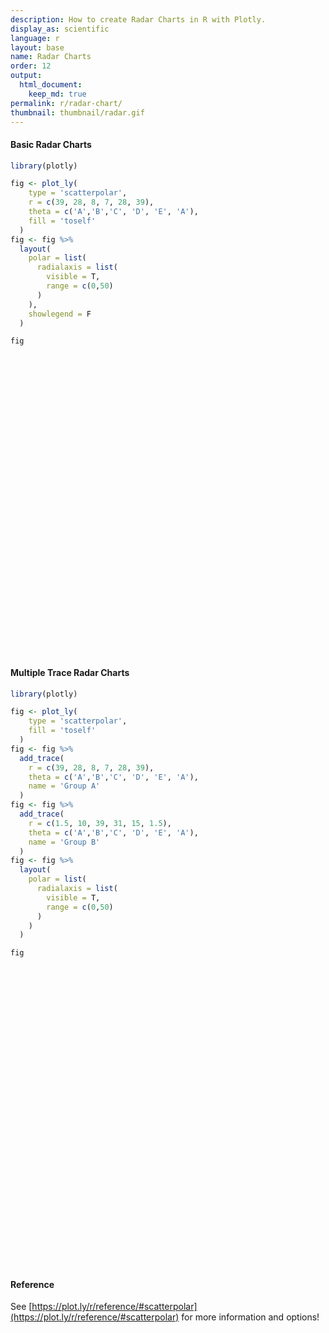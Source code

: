 ```yaml
---
description: How to create Radar Charts in R with Plotly.
display_as: scientific
language: r
layout: base
name: Radar Charts
order: 12
output:
  html_document:
    keep_md: true
permalink: r/radar-chart/
thumbnail: thumbnail/radar.gif
---
```



#### Basic Radar Charts


```r
library(plotly)

fig <- plot_ly(
    type = 'scatterpolar',
    r = c(39, 28, 8, 7, 28, 39),
    theta = c('A','B','C', 'D', 'E', 'A'),
    fill = 'toself'
  ) 
fig <- fig %>%
  layout(
    polar = list(
      radialaxis = list(
        visible = T,
        range = c(0,50)
      )
    ),
    showlegend = F
  )

fig
```

<div id="htmlwidget-631cc363080273d18002" style="width:672px;height:480px;" class="plotly html-widget"></div>
<script type="application/json" data-for="htmlwidget-631cc363080273d18002">{"x":{"visdat":{"2ebf2c9bd171":["function () ","plotlyVisDat"]},"cur_data":"2ebf2c9bd171","attrs":{"2ebf2c9bd171":{"r":[39,28,8,7,28,39],"theta":["A","B","C","D","E","A"],"fill":"toself","alpha_stroke":1,"sizes":[10,100],"spans":[1,20],"type":"scatterpolar"}},"layout":{"margin":{"b":40,"l":60,"t":25,"r":10},"polar":{"radialaxis":{"visible":true,"range":[0,50]}},"showlegend":false,"hovermode":"closest"},"source":"A","config":{"showSendToCloud":false},"data":[{"fillcolor":"rgba(31,119,180,0.5)","r":[39,28,8,7,28,39],"theta":["A","B","C","D","E","A"],"fill":"toself","type":"scatterpolar","mode":"markers","marker":{"color":"rgba(31,119,180,1)","line":{"color":"rgba(31,119,180,1)"}},"line":{"color":"rgba(31,119,180,1)"},"frame":null}],"highlight":{"on":"plotly_click","persistent":false,"dynamic":false,"selectize":false,"opacityDim":0.2,"selected":{"opacity":1},"debounce":0},"shinyEvents":["plotly_hover","plotly_click","plotly_selected","plotly_relayout","plotly_brushed","plotly_brushing","plotly_clickannotation","plotly_doubleclick","plotly_deselect","plotly_afterplot","plotly_sunburstclick"],"base_url":"https://plot.ly"},"evals":[],"jsHooks":[]}</script>

#### Multiple Trace Radar Charts


```r
library(plotly)

fig <- plot_ly(
    type = 'scatterpolar',
    fill = 'toself'
  ) 
fig <- fig %>%
  add_trace(
    r = c(39, 28, 8, 7, 28, 39),
    theta = c('A','B','C', 'D', 'E', 'A'),
    name = 'Group A'
  ) 
fig <- fig %>%
  add_trace(
    r = c(1.5, 10, 39, 31, 15, 1.5),
    theta = c('A','B','C', 'D', 'E', 'A'),
    name = 'Group B'
  ) 
fig <- fig %>%
  layout(
    polar = list(
      radialaxis = list(
        visible = T,
        range = c(0,50)
      )
    )
  )

fig
```

<div id="htmlwidget-c5300ab16cd9e4f27f05" style="width:672px;height:480px;" class="plotly html-widget"></div>
<script type="application/json" data-for="htmlwidget-c5300ab16cd9e4f27f05">{"x":{"visdat":{"2ebf3bca4d63":["function () ","plotlyVisDat"]},"cur_data":"2ebf3bca4d63","attrs":{"2ebf3bca4d63":{"fill":"toself","alpha_stroke":1,"sizes":[10,100],"spans":[1,20],"type":"scatterpolar"},"2ebf3bca4d63.1":{"fill":"toself","alpha_stroke":1,"sizes":[10,100],"spans":[1,20],"type":"scatterpolar","r":[39,28,8,7,28,39],"theta":["A","B","C","D","E","A"],"name":"Group A","inherit":true},"2ebf3bca4d63.2":{"fill":"toself","alpha_stroke":1,"sizes":[10,100],"spans":[1,20],"type":"scatterpolar","r":[1.5,10,39,31,15,1.5],"theta":["A","B","C","D","E","A"],"name":"Group B","inherit":true}},"layout":{"margin":{"b":40,"l":60,"t":25,"r":10},"polar":{"radialaxis":{"visible":true,"range":[0,50]}},"hovermode":"closest","showlegend":true},"source":"A","config":{"showSendToCloud":false},"data":[{"fillcolor":"rgba(31,119,180,0.5)","fill":"toself","type":"scatterpolar","mode":"markers","marker":{"color":"rgba(31,119,180,1)","line":{"color":"rgba(31,119,180,1)"}},"line":{"color":"rgba(31,119,180,1)"},"frame":null},{"fillcolor":"rgba(255,127,14,0.5)","fill":"toself","type":"scatterpolar","r":[39,28,8,7,28,39],"theta":["A","B","C","D","E","A"],"name":"Group A","mode":"markers","marker":{"color":"rgba(255,127,14,1)","line":{"color":"rgba(255,127,14,1)"}},"line":{"color":"rgba(255,127,14,1)"},"frame":null},{"fillcolor":"rgba(44,160,44,0.5)","fill":"toself","type":"scatterpolar","r":[1.5,10,39,31,15,1.5],"theta":["A","B","C","D","E","A"],"name":"Group B","mode":"markers","marker":{"color":"rgba(44,160,44,1)","line":{"color":"rgba(44,160,44,1)"}},"line":{"color":"rgba(44,160,44,1)"},"frame":null}],"highlight":{"on":"plotly_click","persistent":false,"dynamic":false,"selectize":false,"opacityDim":0.2,"selected":{"opacity":1},"debounce":0},"shinyEvents":["plotly_hover","plotly_click","plotly_selected","plotly_relayout","plotly_brushed","plotly_brushing","plotly_clickannotation","plotly_doubleclick","plotly_deselect","plotly_afterplot","plotly_sunburstclick"],"base_url":"https://plot.ly"},"evals":[],"jsHooks":[]}</script>

#### Reference

See [https://plot.ly/r/reference/#scatterpolar](https://plot.ly/r/reference/#scatterpolar) for more information and options!
